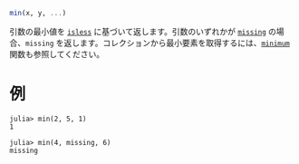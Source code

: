 ```julia
min(x, y, ...)
```

引数の最小値を [`isless`](@ref) に基づいて返します。引数のいずれかが [`missing`](@ref) の場合、`missing` を返します。コレクションから最小要素を取得するには、[`minimum`](@ref) 関数も参照してください。

# 例

```jldoctest
julia> min(2, 5, 1)
1

julia> min(4, missing, 6)
missing
```
